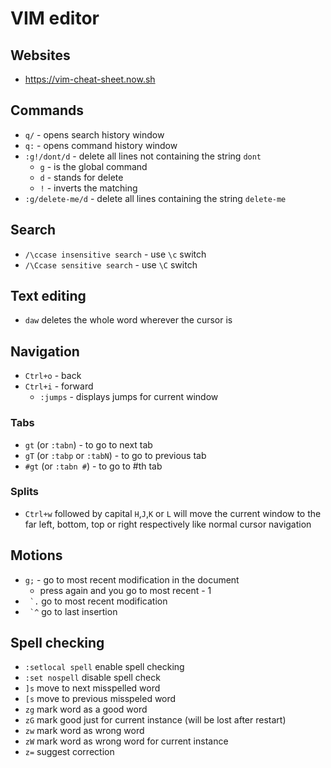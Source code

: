 # VIM editor

## Websites

- https://vim-cheat-sheet.now.sh

## Commands
- `q/` - opens search history window
- `q:` - opens command history window
- `:g!/dont/d` - delete all lines not containing the string `dont`
  - `g` - is the global command
  - `d` - stands for delete
  - `!` - inverts the matching
- `:g/delete-me/d` - delete all lines containing the string `delete-me`

## Search

- `/\ccase insensitive search` - use `\c` switch
- `/\Ccase sensitive search` - use `\C` switch

## Text editing

- `daw` deletes the whole word wherever the cursor is

## Navigation

- `Ctrl+o` - back
- `Ctrl+i` - forward
  - `:jumps` - displays jumps for current window
  
### Tabs

- `gt` (or `:tabn`) - to go to next tab
- `gT` (or `:tabp` or `:tabN`) - to go to previous tab
- `#gt` (or `:tabn #`) - to go to #th tab
  
### Splits

- `Ctrl+w` followed by capital `H`,`J`,`K` or `L` will move the current window to the far left, bottom, top or right respectively like normal cursor navigation

## Motions

- `g;` - go to most recent modification in the document
  - press again and you go to most recent - 1
- `` `.`` go to most recent modification
- `` `^`` go to last insertion

## Spell checking

- `:setlocal spell` enable spell checking
- `:set nospell` disable spell check
- `]s` move to next misspelled word
- `[s` move to previous misspeled word
- `zg` mark word as a good word
- `zG` mark good just for current instance (will be lost after restart)
- `zw` mark word as wrong word
- `zW` mark word as wrong word for current instance
- `z=` suggest correction
